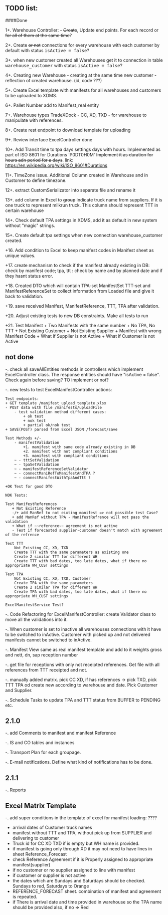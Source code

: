 TODO list:
- 

####Done
 
1+. Warehouse Controller:  - ~~Create~~, Update end points. 
  For each record or ~~for all of them at the same time~~?

2+. Create ~~or not~~ connections for every warehouse with each 
customer by default with status <tt>isActive = false</tt>?     

3+. when new customer created all Warehouses get it to connection in 
table <tt>warehouse_customer</tt> with status <tt>isActive = false</tt>?

4+. Creating new Warehouse - creating at the same 
time new customer - reflection of created warehouse. (id, code ???)

5+. Create Excel template with manifests for all
 warehouses and customers to be uploaded to XDMS.

6+. Pallet Number add 
to Manifest_real entity

7+. Warehouse types TradeXDock - CC, XD, 
TXD - for warehouse to manipulate with references.

8+. Create rest endpoint 
to download template for uploading

9+. Review interface ExcelController<T>
done

10+. Add Transit time to tpa days settings days with hours. Implemented as part of ISO 8601 for Durations 'P0DT0H0M' 
 ~~Implement it as duration for hours adn period for a days~~. 
 link: https://en.wikipedia.org/wiki/ISO_8601#Durations

11+. TimeZone issue. Additional Column created in Warehouse and in Customer to define timezone. 

12+. extract CustomSerializator into separate file and rename it

13+. add column in Excel to ~~group~~ indicate truck name from suppliers. If it is one truck to represent milkrun truck. 
This column should represent TTT in certain warehouse

14+. Check default TPA settings in XDMS, add it as default in new system without "magic" strings. 

15+. Create default tpa settings when new connection warehouse_customer created.

+16. Add condition to Excel to keep manifest codes in Manifest sheet as unique values.

+17. create mechanism to check if the manifest already existing in DB: check by manifest code;
tpa, ttt : check by name and by planned date and if they hasnt status error.
 
+18. Created DTO which will contain TPA-set ManifestSet TTT-set and ManifestReferenceSet to collect information from Loaded 
file and give it back to validation.

+19. save received Manifest, ManifestReference, TTT, TPA after validation.

+20. Adjust existing tests to new DB constraints. Make all tests to run

+21.      Test Manifest
                 + Two Manifests with the same number
                 + No TPA, No TTT
                 + Not Existing Customer
                 + Not Existing Supplier
                 + Manifest with wrong Manifest Code
                 + What if Supplier is not Active
                 + What if Customer is not Active
                 
                 

not done
-

-. check all saveAllEntities methods in controllers which implement ExcelController class. The response entities 
should have "isActive = false". Check again before saving? TO implement or not?

-. new tests to test ExcelManifestController actions:
    
    Test endpoints: 
    + GET template /manifest_upload_template.xlsx
    - POST data with file /manifests/uploadFile
        - test validation method different cases:
            + ok test
            + nok test
            + partial ok/nok test
    + SAVE(POST) parsed from Excel JSON /forecast/save
    
    Test Methods +/-
        - manifestValidation
            +1. manifest with same code already existing in DB
            +2. manifest with not compliant conditions
            +3. manifest with compliant conditions
        ~ - tttSetValidation
        ~ - tpaSetValidation
        ~ - manifestReferenceSetValidator
        ~ - connectManiRefToManifestAndTPA ?
        ~ - connectManifestWithTpaAndTtt ?
    
    +OK Test for good DTO
    
    NOK Tests:
    
    Test ManifestReferences
       + Not Existing Reference
       -/+ add ManRef to not eixting manifest => not possible test Case? 
       + add ManRef without TPA - ManifestRefrence will not pass the validation
       + What if ~~reference~~ agreement is not active
       - Test if forecasted supplier-customer doesn't match with agreement of the refrence
       
    Test TTT
        Not Existing CC, XD, TXD
        Create TTT with the same parameters as existing one
        Create 2 similar TTT for different WH
        Create TTT with bad dates, too late dates, what if there no appropriate WH_CUST settings
        
    Test TPA
        Not Existing CC, XD, TXD, Customer
        Create TPA with the same parameters
        Create 2 similar TPA for different WH
        Create TPA with bad dates, too late dates, what if there no appropriate WH_CUST settings
        
    ExcelManifestService Test?
    
-. Code Refactoring for ExcelManifestController: create Validator class to move all the validations into it.
   
-. When customer is set to inactive all warehouses connections with it have to be switched to inActive.
    Customer with picked up and not delivered manifests cannot be switched to inActive. 

-. Manifest View same as real manifest template and add to it weights gross and nett, dn, sap reception number

-. get file for receptions with only not receipted references. Get file with all references from TTT receipted and not.

-. manually added matrix. pick CC XD, if has references -> pick TXD, pick TTT TPA od create new according to warehouse 
and date. Pick Customer and Supplier.

-. Schedule Tasks to update TPA and TTT status from BUFFER to PENDING etc.


2.1.0
-

-. add Comments to manifest and manifest Reference 

-. IS and CO tables and instances

-. Transport Plan for each groupage.   

-. E-mail notifications. Define what kind of notifications has to be done.

2.1.1
-
-. Reports

Excel Matrix Template
-

-. add super conditions in the template of excel for manifest loading: ???? 
   - arrival dates of Customer truck names
   - manifest without TTT and TPA, without pick up from SUPPLIER and delivering to customer
   - Truck id for CC XD TXD if is empty but WH name is provided. 
   - if manifest is going only through XD it may not need to have lines in sheet Reference_Forecast 
   - check Reference Agreement if it is Properly assigned to appropriate manifest(supplier)
   - if no customer or no supplier assigned to line with manifest  
   - if customer or supplier is not active
   - the dates which are Sundays and Saturdays should be checked. Sundays to red, Saturdays to Orange
   - REFERENCE_FORECAST sheet. combination of manifest and agreement is repeated. 
   - if There is arrival date and time provided in warehouse so the TPA name should be provided also, if no => Red
   
